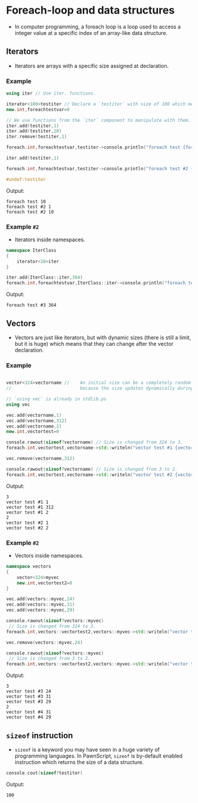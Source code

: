 # Foreach-loop and data structures

- In computer programming, a foreach loop is a loop used to access a integer value at a specific index of an array-like data structure. 

## Iterators
- Iterators are arrays with a specific size assigned at declaration.

### Example

```cpp
using iter // Use iter. functions.

iterator<100>testiter // Declare a `testiter` with size of 100 which means it can hold up to 100 integers.
new.int,foreachtestvar=0

// We use functions from the `iter` component to manipulate with them.
iter.add(testiter,1)
iter.add(testiter,10)
iter.remove(testiter,1)

foreach.int,foreachtestvar,testiter->console.println("foreach test {foreachtestvar}")

iter.add(testiter,1)

foreach.int,foreachtestvar,testiter->console.println("foreach test #2 {foreachtestvar}")

#undef:testiter
```

Output:

```
foreach test 10
foreach test #2 1
foreach test #2 10
```

### Example `#2`

- Iterators inside namespaces.

```cpp
namespace IterClass
{
	iterator<10>iter
}

iter.add(IterClass::iter,364)
foreach.int,foreachtestvar,IterClass::iter->console.println("foreach test #3 {foreachtestvar}")
```

Output:

```
foreach test #3 364
```

## Vectors
- Vectors are just like iterators, but with dynamic sizes (there is still a limit, but it is huge) which means that they can change after the vector declaration.

### Example

```cpp

vector<324>vectorname // 	An initial size can be a completely random number,
// 							because the size updates dynamically during the runtime.

// `using vec` is already in stdlib.ps
using vec

vec.add(vectorname,1)
vec.add(vectorname,312)
vec.add(vectorname,2)
new.int,vectortest=0

console.rawout(sizeof?vectorname) // Size is changed from 324 to 3.
foreach.int,vectortest,vectorname->std::writeln("vector test #1 {vectortest}")

vec.remove(vectorname,312)

console.rawout(sizeof?vectorname) // Size is changed from 3 to 2.
foreach.int,vectortest,vectorname->std::writeln("vector test #2 {vectortest}")

```

Output:

```
3
vector test #1 1
vector test #1 312
vector test #1 2
2
vector test #2 1
vector test #2 2
```


### Example `#2`

- Vectors inside namespaces.

```cpp
namespace vectors
{
	vector<324>myvec
	new.int,vectortest2=0
}

vec.add(vectors::myvec,24)
vec.add(vectors::myvec,31)
vec.add(vectors::myvec,29)

console.rawout(sizeof?vectors::myvec)
 // Size is changed from 324 to 3.
foreach.int,vectors::vectortest2,vectors::myvec->std::writeln("vector test #3 {vectors::vectortest2}")

vec.remove(vectors::myvec,24)

console.rawout(sizeof?vectors::myvec)
 // Size is changed from 3 to 2.
foreach.int,vectors::vectortest2,vectors::myvec->std::writeln("vector test #4 {vectors::vectortest2}")
```

Output:

```
3
vector test #3 24
vector test #3 31
vector test #3 29
2
vector test #4 31
vector test #4 29
```

## `sizeof` instruction

- `sizeof` is a keyword you may have seen in a huge variety of programming languages. In PawnScript, `sizeof` is by-default enabled instruction which returns the size of a data structure.


```cpp
console.cout(sizeof?testiter)
```

Output:

```
100
```